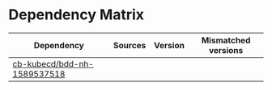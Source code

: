 # Dependency Matrix

Dependency | Sources | Version | Mismatched versions
---------- | ------- | ------- | -------------------
[cb-kubecd/bdd-nh-1589537518](https://github.com/cb-kubecd/bdd-nh-1589537518.git) |  | []() | 
